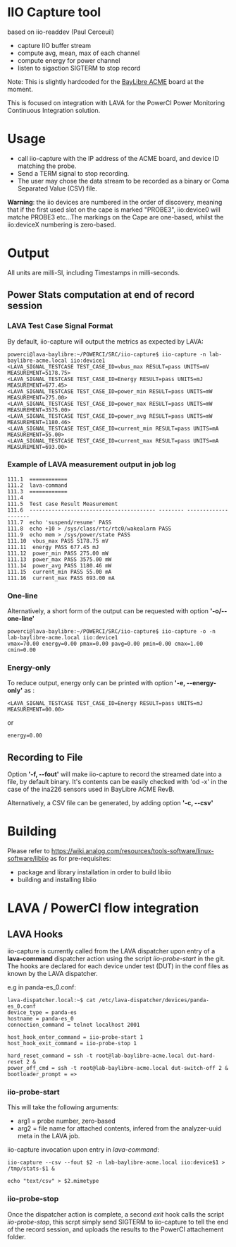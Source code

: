 # IIO Capture tool #

based on iio-readdev (Paul Cerceuil)

- capture IIO buffer stream
- compute avg, mean, max of each channel
- compute energy for power channel
- listen to sigaction SIGTERM to stop record

Note: This is slightly hardcoded for the [BayLibre ACME](http://baylibre.com/acme) board at the moment.

This is focused on integration with LAVA for the PowerCI Power Monitoring Continuous Integration solution.

# Usage #

* call iio-capture with the IP address of the ACME board, and device ID matching the probe.
* Send a TERM signal to stop recording.
* The user may chose the data stream to be recorded as a binary or Coma Separated Value (CSV) file.

**Warning**: the iio devices are numbered in the order of discovery, meaning that if the first used slot on the cape is marked "PROBE3", iio:device0 will matche PROBE3 etc...The markings on the Cape are one-based, whilst the iio:deviceX numbering is zero-based.

# Output #

All units are milli-SI, including Timestamps in milli-seconds.

## Power Stats computation at end of record session ##

### LAVA Test Case Signal Format ###

By default, iio-capture will output the metrics as expected by LAVA:

```
powerci@lava-baylibre:~/POWERCI/SRC/iio-capture$ iio-capture -n lab-baylibre-acme.local iio:device1
<LAVA_SIGNAL_TESTCASE TEST_CASE_ID=vbus_max RESULT=pass UNITS=mV MEASUREMENT=5178.75>
<LAVA_SIGNAL_TESTCASE TEST_CASE_ID=Energy RESULT=pass UNITS=mJ MEASUREMENT=677.45>
<LAVA_SIGNAL_TESTCASE TEST_CASE_ID=power_min RESULT=pass UNITS=mW MEASUREMENT=275.00>
<LAVA_SIGNAL_TESTCASE TEST_CASE_ID=power_max RESULT=pass UNITS=mW MEASUREMENT=3575.00>
<LAVA_SIGNAL_TESTCASE TEST_CASE_ID=power_avg RESULT=pass UNITS=mW MEASUREMENT=1180.46>
<LAVA_SIGNAL_TESTCASE TEST_CASE_ID=current_min RESULT=pass UNITS=mA MEASUREMENT=55.00>
<LAVA_SIGNAL_TESTCASE TEST_CASE_ID=current_max RESULT=pass UNITS=mA MEASUREMENT=693.00>
```

### Example of LAVA measurement output in job log

```
111.1  ============
111.2  lava-command
111.3  ============
111.4
111.5  Test case Result Measurement
111.6  ---------------------------------------- -------- --------------------
111.7  echo 'suspend/resume' PASS
111.8  echo +10 > /sys/class/rtc/rtc0/wakealarm PASS
111.9  echo mem > /sys/power/state PASS
111.10  vbus_max PASS 5178.75 mV
111.11  energy PASS 677.45 mJ
111.12  power_min PASS 275.00 mW
111.13  power_max PASS 3575.00 mW
111.14  power_avg PASS 1180.46 mW
111.15  current_min PASS 55.00 mA
111.16  current_max PASS 693.00 mA
```

### One-line ###

Alternatively, a short form of the output can be requested with option **'-o/--one-line'**

```
powerci@lava-baylibre:~/POWERCI/SRC/iio-capture$ iio-capture -o -n lab-baylibre-acme.local iio:device1
vmax=70.00 energy=0.00 pmax=0.00 pavg=0.00 pmin=0.00 cmax=1.00 cmin=0.00
```

### Energy-only ###

To reduce output, energy only can be printed with option **'-e, --energy-only'** as :

```
<LAVA_SIGNAL_TESTCASE TEST_CASE_ID=Energy RESULT=pass UNITS=mJ MEASUREMENT=00.00>
```
or
```
energy=0.00
```

## Recording to File ##

Option **'-f, --fout'** will make iio-capture to record the streamed date into a file, by default binary.
It's contents can be easily checked with 'od -x' in the case of the ina226 sensors used in BayLibre ACME RevB.

Alternatively, a CSV file can be generated, by adding option **'-c, --csv'**

# Building #

Please refer to https://wiki.analog.com/resources/tools-software/linux-software/libiio as for pre-requisites:

* package and library installation in order to build libiio
* building and installing libiio

# LAVA / PowerCI flow integration #

## LAVA Hooks ##

iio-capture is currently called from the LAVA dispatcher upon entry of a **lava-command** dispatcher action using the
script *iio-probe-start* in the git. The hooks are declared for each device under test (DUT) in the conf files as known by the LAVA dispatcher.

e.g in panda-es_0.conf:

```
lava-dispatcher.local:~$ cat /etc/lava-dispatcher/devices/panda-es_0.conf
device_type = panda-es
hostname = panda-es_0
connection_command = telnet localhost 2001

host_hook_enter_command = iio-probe-start 1
host_hook_exit_command = iio-probe-stop 1

hard_reset_command = ssh -t root@lab-baylibre-acme.local dut-hard-reset 2 &
power_off_cmd = ssh -t root@lab-baylibre-acme.local dut-switch-off 2 &
bootloader_prompt = =>
```

### iio-probe-start ####

This will take the following arguments: 

* arg1 = probe number, zero-based
* arg2 = file name for attached contents, infered from the analyzer-uuid meta in the LAVA job. 

iio-capture invocation upon entry in *lava-command*:
```
iio-capture --csv --fout $2 -n lab-baylibre-acme.local iio:device$1 > /tmp/stats-$1 &

echo "text/csv" > $2.mimetype
```

### iio-probe-stop ###

Once the dispatcher action is complete, a second _exit_ hook calls the script *iio-probe-stop*, this scrpt simply send SIGTERM to iio-capture to tell the end of the record session, and uploads the results to the PowerCI attachement folder.

